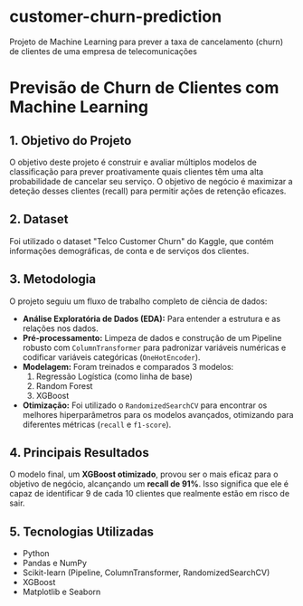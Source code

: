 # customer-churn-prediction
Projeto de Machine Learning para prever a taxa de cancelamento (churn) de clientes de uma empresa de telecomunicações

# Previsão de Churn de Clientes com Machine Learning

## 1. Objetivo do Projeto
O objetivo deste projeto é construir e avaliar múltiplos modelos de classificação para prever proativamente quais clientes têm uma alta probabilidade de cancelar seu serviço. O objetivo de negócio é maximizar a deteção desses clientes (recall) para permitir ações de retenção eficazes.

## 2. Dataset
Foi utilizado o dataset "Telco Customer Churn" do Kaggle, que contém informações demográficas, de conta e de serviços dos clientes.

## 3. Metodologia
O projeto seguiu um fluxo de trabalho completo de ciência de dados:
* **Análise Exploratória de Dados (EDA):** Para entender a estrutura e as relações nos dados.
* **Pré-processamento:** Limpeza de dados e construção de um Pipeline robusto com `ColumnTransformer` para padronizar variáveis numéricas e codificar variáveis categóricas (`OneHotEncoder`).
* **Modelagem:** Foram treinados e comparados 3 modelos:
    1. Regressão Logística (como linha de base)
    2. Random Forest
    3. XGBoost
* **Otimização:** Foi utilizado o `RandomizedSearchCV` para encontrar os melhores hiperparâmetros para os modelos avançados, otimizando para diferentes métricas (`recall` e `f1-score`).

## 4. Principais Resultados
O modelo final, um **XGBoost otimizado**, provou ser o mais eficaz para o objetivo de negócio, alcançando um **recall de 91%**. Isso significa que ele é capaz de identificar 9 de cada 10 clientes que realmente estão em risco de sair.

## 5. Tecnologias Utilizadas
* Python
* Pandas e NumPy
* Scikit-learn (Pipeline, ColumnTransformer, RandomizedSearchCV)
* XGBoost
* Matplotlib e Seaborn
